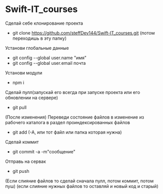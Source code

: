 # Swift-IT_courses
Сделай себе клонирование проекта
- git clone https://github.com/steffDev144/Swift-IT_courses.git (потом переходишь в эту папку)

Установи глобальные данные
- git config --global user.name "имя"
- git config --global user.email почта

Установи модули
- npm i

Сделай пулл(запускай его всегда при запуске проекта или его обновлении на сервере)
- git pull

(После изменения)
Переведи состояние файлов в изменение из рабочего каталога в раздел проиндексированных файлов
- git add (-A, или тот файл или папка которая нужна)

Сделай коммит
- git commit -a -m"сообщение"

Отправь на сервак
- git push

(Если слияние файлов то сделай сначала пулл, потом коммит, потом пуш)
(если слияние нужных файлов то оставляй и новый код и старый)
